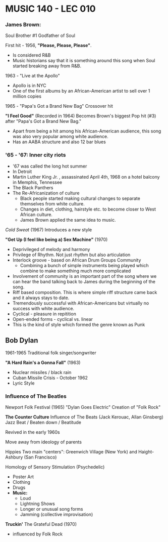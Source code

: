 # MUSIC 140 - LEC 010
### James Brown:
Soul Brother #1
Godfather of Soul

First hit - 1956, **"Please, Please, Please"**.
- Is considered R&B
- Music historians say that it is something around this song when Soul started breaking away from R&B.

1963 - "Live at the Apollo"
- Apollo is in NYC
- One of the first albums by an African-American artist to sell over 1 million copies

1965 - "Papa's Got a Brand New Bag" Crossover hit

**"I Feel Good"** (Recorded in 1964) Becomes Brown's biggest Pop hit (#3) after "Papa's Got a Brand New Bag."
- Apart from being a hit among his African-American audience, this song was also very popular among white audience.
- Has an AABA structure and also 12 bar blues

### '65 - '67: Inner city riots
- '67 was called the long hot summer
- In Detroit
- Martin Luther King Jr. , assassinated April 4th, 1968  on a hotel balcony in Memphis, Tennessee
- The Black Panthers
- The Re-Africanization of culture
  - Black people started making cultural changes to separate themselves from white culture.
  - Changes in diet, clothing, hairstyle etc. to become closer to West African culture.
  - James Brown applied the same idea to music.

_Cold Sweat_ (1967)
Introduces a new style

**"Get Up (I feel like being a) Sex Machine"** (1970)
- Deprivileged of melody and harmony
- Privilege of Rhythm. Not just rhythm but also articulation
- Interlock groove - based on African Drum Groups Community
  - Combining a bunch of simple instruments being played which combine to make something much more complicated
- Involvement of community is an important part of the song where we can hear the band talking back to James during the beginning of the song.
- Riff based composition. This is where simple riff structure came back and it always stays to date.
- Tremendously successful with African-Americans but virtually no success with white audience.
- Cyclical - pleasure in repitition
- Open-ended forms - cyclical vs. linear
- This is the kind of style which formed the genre known as Punk

## Bob Dylan
1961-1965 Traditional folk singer/songwriter

**"A Hard Rain's a Gonna Fall"** (1963)
- Nuclear missiles / black rain
- Cuban Missile Crisis - October 1962
- Lyric Style

### Influence of The Beatles
Newport Folk Festival (1965)
"Dylan Goes Electric"
Creation of "Folk Rock"

**The Counter Culture**
Influence of The Beats (Jack Kerouac, Allan Ginsberg)
Jazz Beat / Beaten down / Beatitude

Revived in the early 1960s

Move away from ideology of parents

Hippies
Two main "centers": Greenwich Village (New York) and Haight-Ashbury (San Francisco)

Homology of Sensory Stimulation (Psychedelic)
- Poster Art
- Clothing
- Drugs
- **Music:**
  - Loud
  - Lightning Shows
  - Longer or unusual song forms
  - Jamming (collective improvisation)


**Truckin'** The Grateful Dead (1970)
- influenced by Folk Rock 
<!--stackedit_data:
eyJoaXN0b3J5IjpbNDMyMzAzNDM0LDE1NzczMjk3NzgsOTQ4NT
E2ODY1LC0yMDE2MDUwMjUsLTEzMDQ4ODAyODUsLTIwODk4Mjcw
MjAsLTQxNzk3OTg4OCwtNzg4MzI1Mzk3LDE3MTI4Nzk2MzgsOT
A4ODIzMTc3LDE1OTE5MzE1NjcsMTcyMDg1MTYyNiwtMTQzMDE1
MDc2M119
-->